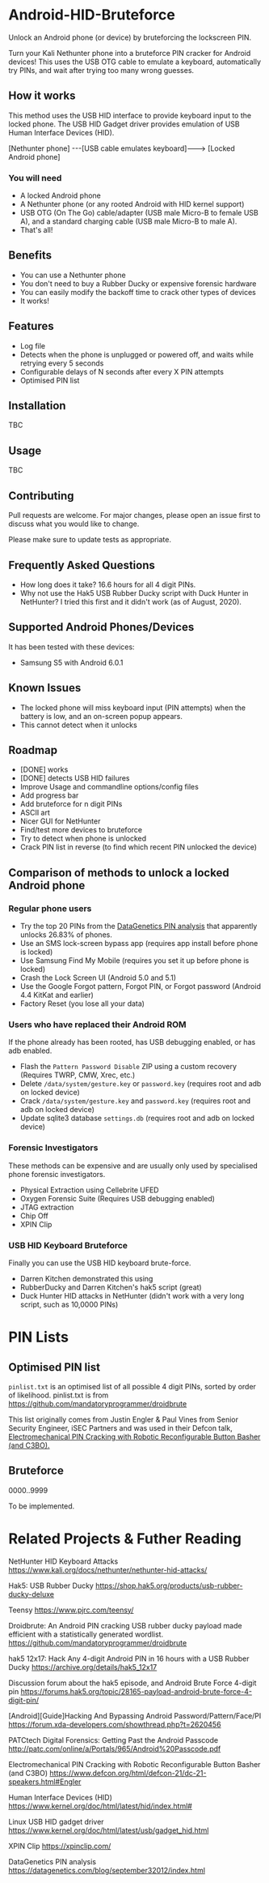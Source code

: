 # Android-HID-Bruteforce

Unlock an Android phone (or device) by bruteforcing the lockscreen PIN.

Turn your Kali Nethunter phone into a bruteforce PIN cracker for Android devices! This uses the USB OTG cable to emulate a keyboard, automatically try PINs, and wait after trying too many wrong guesses.

## How it works

This method uses the USB HID interface to provide keyboard input to the locked phone.
The USB HID Gadget driver provides emulation of USB Human Interface Devices (HID). 

[Nethunter phone] ---[USB cable emulates keyboard]--->  [Locked Android phone]

### You will need

- A locked Android phone
- A Nethunter phone (or any rooted Android with HID kernel support)
- USB OTG (On The Go) cable/adapter (USB male Micro-B to female USB A), and a standard charging cable (USB male Micro-B to male A).
- That's all!

## Benefits

- You can use a Nethunter phone
- You don't need to buy a Rubber Ducky or expensive forensic hardware
- You can easily modify the backoff time to crack other types of devices
- It works!

## Features

- Log file
- Detects when the phone is unplugged or powered off, and waits while retrying every 5 seconds
- Configurable delays of N seconds after every X PIN attempts
- Optimised PIN list

## Installation

TBC


## Usage

TBC


## Contributing

Pull requests are welcome. For major changes, please open an issue first to discuss what you would like to change.

Please make sure to update tests as appropriate.

## Frequently Asked Questions

- How long does it take? 16.6 hours for all 4 digit PINs.
- Why not use the Hak5 USB Rubber Ducky script with Duck Hunter in NetHunter? I tried this first and it didn't work (as of August, 2020).


## Supported Android Phones/Devices

It has been tested with these devices:
- Samsung S5 with Android 6.0.1


## Known Issues

- The locked phone will miss keyboard input (PIN attempts) when the battery is low, and an on-screen popup appears.
- This cannot detect when it unlocks


## Roadmap

- [DONE] works
- [DONE] detects USB HID failures
- Improve Usage and commandline options/config files
- Add progress bar
- Add bruteforce for n digit PINs
- ASCII art
- Nicer GUI for NetHunter
- Find/test more devices to bruteforce
- Try to detect when phone is unlocked
- Crack PIN list in reverse (to find which recent PIN unlocked the device)



## Comparison of methods to unlock a locked Android phone

### Regular phone users

- Try the top 20 PINs from the [DataGenetics PIN analysis](https://datagenetics.com/blog/september32012/index.html) that apparently unlocks 26.83% of phones.
- Use an SMS lock-screen bypass app (requires app install before phone is locked)
- Use Samsung Find My Mobile (requires you set it up before phone is locked)
- Crash the Lock Screen UI (Android 5.0 and 5.1)
- Use the Google Forgot pattern, Forgot PIN, or Forgot password (Android 4.4 KitKat and earlier)
- Factory Reset (you lose all your data)

### Users who have replaced their Android ROM

If the phone already has been rooted, has USB debugging enabled, or has adb enabled.

- Flash the `Pattern Password Disable` ZIP using a custom recovery (Requires TWRP, CMW, Xrec, etc.)
- Delete `/data/system/gesture.key` or `password.key` (requires root and adb on locked device)
- Crack `/data/system/gesture.key` and `password.key` (requires root and adb on locked device)
- Update sqlite3 database `settings.db` (requires root and adb on locked device)

### Forensic Investigators

These methods can be expensive and are usually only used by specialised phone forensic investigators.

- Physical Extraction using Cellebrite UFED
- Oxygen Forensic Suite (Requires USB debugging enabled)
- JTAG extraction
- Chip Off
- XPIN Clip

### USB HID Keyboard Bruteforce

Finally you can use the USB HID keyboard brute-force.

- Darren Kitchen demonstrated this using 
- RubberDucky and Darren Kitchen's hak5 script (great)
- Duck Hunter HID attacks in NetHunter (didn't work with a very long script, such as 10,0000 PINs)


# PIN Lists

## Optimised PIN list

`pinlist.txt` is an optimised list of all possible 4 digit PINs, sorted by order of likelihood.
pinlist.txt is from https://github.com/mandatoryprogrammer/droidbrute

This list originally comes from Justin Engler & Paul Vines from Senior Security Engineer, iSEC Partners
and was used in their Defcon talk, [Electromechanical PIN Cracking with Robotic Reconfigurable Button Basher (and C3BO).](https://www.defcon.org/html/defcon-21/dc-21-speakers.html#Engler)

## Bruteforce

0000..9999 

To be implemented.


# Related Projects & Futher Reading

NetHunter HID Keyboard Attacks
https://www.kali.org/docs/nethunter/nethunter-hid-attacks/

Hak5: USB Rubber Ducky
https://shop.hak5.org/products/usb-rubber-ducky-deluxe

Teensy
https://www.pjrc.com/teensy/

Droidbrute: An Android PIN cracking USB rubber ducky payload made efficient with a statistically generated wordlist.
https://github.com/mandatoryprogrammer/droidbrute

hak5 12x17: Hack Any 4-digit Android PIN in 16 hours with a USB Rubber Ducky 
https://archive.org/details/hak5_12x17

Discussion forum about the hak5 episode, and Android Brute Force 4-digit pin
https://forums.hak5.org/topic/28165-payload-android-brute-force-4-digit-pin/

[Android][Guide]Hacking And Bypassing Android Password/Pattern/Face/PI
https://forum.xda-developers.com/showthread.php?t=2620456

PATCtech Digital Forensics: Getting Past the Android Passcode
http://patc.com/online/a/Portals/965/Android%20Passcode.pdf

Electromechanical PIN Cracking with Robotic Reconfigurable Button Basher (and C3BO)
https://www.defcon.org/html/defcon-21/dc-21-speakers.html#Engler

Human Interface Devices (HID)
https://www.kernel.org/doc/html/latest/hid/index.html#

Linux USB HID gadget driver
https://www.kernel.org/doc/html/latest/usb/gadget_hid.html

XPIN Clip
https://xpinclip.com/

DataGenetics PIN analysis https://datagenetics.com/blog/september32012/index.html
